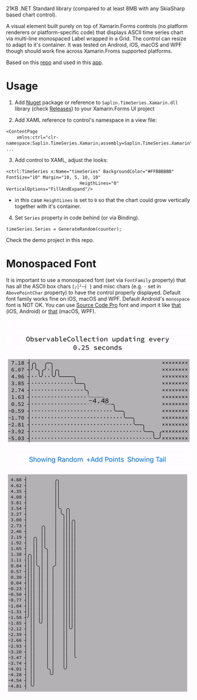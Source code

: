 21KB .NET Standard library (compared to at least 8MB with any SkiaSharp based chart control).

A visual element built purely on top of Xamarin.Forms controls (no platform renderers or platform-specific code) that displays ASCII time series chart via multi-line monospaced Label wrapped in a Grid. The control can resize to adapt to it's container. It was tested on Android, iOS, macOS and WPF though should work fine across Xamarin.Froms supported platforms.

Based on this [repo](https://github.com/maxim-saplin/AsciiTimeSeries) and used in this [app](https://play.google.com/store/apps/details?id=xcom.saplin.xOPS).


# Usage
1. Add [Nuget](https://www.nuget.org/packages/Saplin.TimeSeries.Xamarin/) package or reference to `Saplin.TimeSeries.Xamarin.dll` library (check [Releases](https://github.com/maxim-saplin/TimeSeries-Xamarin/releases)) to your Xamarin.Forms UI project

2. Add XAML reference to control's namespace in a view file:
```
<ContentPage 
    xmlns:ctrl="clr-namespace:Saplin.TimeSeries.Xamarin;assembly=Saplin.TimeSeries.Xamarin" ...
```

3. Add control to XAML, adjust the looks:
```
<ctrl:TimeSeries x:Name="timeSeries" BackgroundColor="#FFBBBBBB" FontSize="10" Margin="10, 5, 10, 10"
                            HeigthLines="0" VerticalOptions="FillAndExpand"/>
```
- in this case `HeightLines` is set to `0` so that the chart could grow vertically together with it's container.

4. Set `Series` property in code behind (or via Binding).
```
timeSeries.Series = GenerateRandom(counter);
```

Check the demo project in this repo.

# Monospaced Font
It is important to use a monospaced font (set via `FontFamily` property) that has all the ASCII box chars (`╭│╯─┤ `) and misc chars (e.g. `·` set in `AbovePointChar` property) to have the control properly displayed. Default font family works fine on iOS, macOS and WPF. Default Android's `monospace` font is NOT OK. You can use [Source Code Pro](https://github.com/maxim-saplin/TimeSeries-Xamarin/blob/master/Saplin.TimeSeries.XamarinDemo/SourceCodePro-Regular.ttf) font and import it like [that](https://docs.microsoft.com/en-us/xamarin/xamarin-forms/user-interface/text/fonts#use-a-custom-font) (iOS, Android) or [that](http://saplin.blogspot.com/2018/12/xamarinforms-custom-fonts-with-android.html) (macOS, WPF).

![UI](https://github.com/maxim-saplin/TimeSeries-Xamarin/blob/master/TimeSeries-Xamarin.gif?raw=true)
